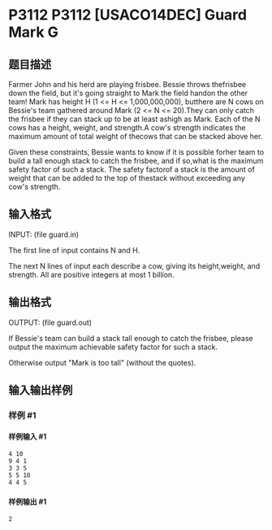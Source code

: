 # P3112 P3112 [USACO14DEC] Guard Mark G

## 题目描述

 Farmer John and his herd are playing frisbee.  Bessie throws thefrisbee down the field, but it's going straight to Mark the field handon the other team!  Mark has height H (1 <= H <= 1,000,000,000), butthere are N cows on Bessie's team gathered around Mark (2 <= N <= 20).They can only catch the frisbee if they can stack up to be at least ashigh as Mark.  Each of the N cows has a height, weight, and strength.A cow's strength indicates the maximum amount of total weight of thecows that can be stacked above her. 
 
 Given these constraints, Bessie wants to know if it is possible forher team to build a tall enough stack to catch the frisbee, and if so,what is the maximum safety factor of such a stack.  The safety factorof a stack is the amount of weight that can be added to the top of thestack without exceeding any cow's strength.




## 输入格式

INPUT: (file guard.in) 

The first line of input contains N and H.

The next N lines of input each describe a cow, giving its height,weight, and strength.  All are positive integers at most 1 billion.

 

## 输出格式

OUTPUT: (file guard.out) 

 If Bessie's team can build a stack tall enough to catch the frisbee, please output the maximum achievable safety factor for such a stack. 

Otherwise output "Mark is too tall" (without the quotes). 



## 输入输出样例

### 样例 #1

#### 样例输入 #1

```
4 10 
9 4 1 
3 3 5 
5 5 10 
4 4 5
```

#### 样例输出 #1

```
2
```
